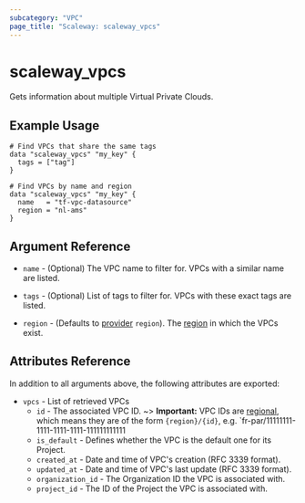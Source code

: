 ```yaml
---
subcategory: "VPC"
page_title: "Scaleway: scaleway_vpcs"
---
```


# scaleway_vpcs

Gets information about multiple Virtual Private Clouds.

## Example Usage

```hcl
# Find VPCs that share the same tags
data "scaleway_vpcs" "my_key" {
  tags = ["tag"]
}

# Find VPCs by name and region
data "scaleway_vpcs" "my_key" {
  name   = "tf-vpc-datasource"
  region = "nl-ams"
}
```

## Argument Reference

- `name` - (Optional) The VPC name to filter for. VPCs with a similar name are listed.

- `tags` - (Optional) List of tags to filter for. VPCs with these exact tags are listed.

- `region` - (Defaults to [provider](../index.md#region) `region`). The [region](../guides/regions_and_zones.md#regions) in which the VPCs exist.

## Attributes Reference

In addition to all arguments above, the following attributes are exported:

- `vpcs` - List of retrieved VPCs
    - `id` - The associated VPC ID.
      ~> **Important:** VPC IDs are [regional](../guides/regions_and_zones.md#resource-ids), which means they are of the form `{region}/{id}`, e.g. `fr-par/11111111-1111-1111-1111-111111111111
    - `is_default` - Defines whether the VPC is the default one for its Project.
    - `created_at` - Date and time of VPC's creation (RFC 3339 format).
    - `updated_at` - Date and time of VPC's last update (RFC 3339 format).
    - `organization_id` - The Organization ID the VPC is associated with.
    - `project_id` - The ID of the Project the VPC is associated with.